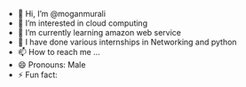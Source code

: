- 👋 Hi, I’m @moganmurali
- 👀 I’m interested in cloud computing 
- 🌱 I’m currently learning amazon web service
- 💞️ I have done various internships in Networking and python
- 📫 How to reach me ...
- 😄 Pronouns: Male
- ⚡ Fun fact: 

<!---
moganmurali/moganmurali is a ✨ special ✨ repository because its `README.md` (this file) appears on your GitHub profile.
You can click the Preview link to take a look at your changes.
--->
